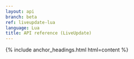 ```yaml
---
layout: api
branch: beta
ref: liveupdate-lua
language: Lua
title: API reference (LiveUpdate)
---
```

{% include anchor_headings.html html=content %}